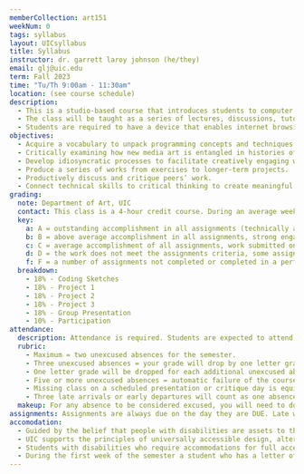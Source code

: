 ```yaml
---
memberCollection: art151
weekNum: 0
tags: syllabus
layout: UICsyllabus
title: Syllabus
instructor: dr. garrett laroy johnson (he/they)
email: glj@uic.edu
term: Fall 2023
time: "Tu/Th 9:00am - 11:30am"
location: (see course schedule)
description:
  - This is a studio-based course that introduces students to computer programming with an emphasis on using creative practices to formulate new ideas. No previous programming experience is required. Students will develop a technical aptitude for generating dynamic and data-driven visual projects, and through a socio-historical analysis of computation, art and philosophy, contextualize their projects with an understanding of how computation has augmented how we make meaning from our visual environment. Composing a series of projects throughout the semester, students will experiment and develop their own strategies to develop and evaluate project rubrics and goals. Students will complete the class with a foundation of technical skills to pursue individual learning of more advanced programming, scripting, and web development. There are no prerequisites for this course.
  - The class will be taught as a series of lectures, discussions, tutorials, project work, and student critiques.
  - Students are required to have a device that enables internet browsing and downloading large files.
objectives:
  - Acquire a vocabulary to unpack programming concepts and techniques with confidence.
  - Critically examining how new media art is entangled in histories of culture and technology.
  - Develop idiosyncratic processes to facilitate creatively engaging with computation
  - Produce a series of works from exercises to longer-term projects.
  - Productively discuss and critique peers’ work.
  - Connect technical skills to critical thinking to create meaningful artistic compositions.
grading:
  note: Department of Art, UIC
  contact: This class is a 4-hour credit course. During an average week, you will be expected to spend 3-5 hours on homework per class. Homework will primarily consist of assignment completions, project development, project documentation, and written assignments. See the UIC Contact / Credit hour policy for a detailed explanation for how homework time is calculated on a per-credit-hour basis.
  key:
    a: A = outstanding accomplishment in all assignments (technically and conceptually), excellent engagement with ideas and materials, excellent participation in classroom community (vocal, inquisitive, and ALWAYS thoughtful), full attendance, exceptional progress in artistic process
    b: B = above average accomplishment in all assignments, strong engagement with ideas and materials, work falls short of fully embodying the initial conceptual or formal impetus. during class, you are invested when you choose, but lack the rigor to ALWAYS be present in class. full attendance and above average progress
    c: C = average accomplishment of all assignments, work submitted on time, some engagement with ideas and materials, some participation in classroom community, full attendance, average progress, Student shows lack of motivation and interest in thoroughly developing their skills as an artist, student, and citizen.
    d: D = the work does not meet the assignments criteria, some assignments not completed or completed in a perfunctory manner, little engagement with ideas and materials, irregular or damaging participation in classroom community, irregular attendance, minimal progress
    f: F = a number of assignments not completed or completed in a perfunctory manner, little or no evidence of engagement with ideas and materials, lack of participation in classroom community, failure to arrive prepared for class routinely, irregular attendance, little or no evidence of progress
  breakdown:
    - 18% - Coding Sketches
    - 18% - Project 1
    - 18% - Project 2
    - 18% - Project 3
    - 18% - Group Presentation
    - 10% - Participation
attendance:
  description: Attendance is required. Students are expected to attend all classes and be present for the full duration of each class. In class time is for instruction. When possible, instructors will make time for students to work independently on projects. Unless special permission is granted by the instructor, students are required to remain in class during this independent work time. Announcements and directions will be given at the beginning of class so it is important that you arrive on time. Absences, late arrivals, and leaving class early will reflect negatively on your grade. Communicate with your instructors if there are serious or extenuating circumstances that prevent you from arriving on time or from participating fully. Be prepared to present a doctor’s note if an absence is due to illness.
  rubric:
    - Maximum = two unexcused absences for the semester.
    - Three unexcused absences = your grade will drop by one letter grade.
    - One letter grade will be dropped for each additional unexcused absence.
    - Five or more unexcused absences = automatic failure of the course.
    - Missing class on a scheduled presentation or critique day is equivalent to not having your work ready. - It will result in a failing grade for that assignment.
    - Three late arrivals or early departures will count as one absence.
  makeup: For any absence to be considered excused, you will need to document 2 hours research, coding, or otherwise experimenting with creative code. Documentation can be a PDF that logs every 15 minutes with links to tutorials, coding screen shots, or similar.  
assignments: Assignments are always due on the day they are DUE. Late work is not acceptable because of the fact that in-class activities are often closely tied to sharing and discussing assignments. Late work undermines your own learning as well as the learning community of the class as a whole.
accomodation:
  - Guided by the belief that people with disabilities are assets to the University, UIC is committed to full inclusion and participation of people with disabilities in all aspects of university life. We seek to provide an academic, social, and physical environment that makes disabled people integral to the diversity of perspectives that is vital to an academic community.
  - UIC supports the principles of universally accessible design, alternative communication formats, and the expression of disability community and pride. At all levels of the University, UIC promotes equal opportunity, fair treatment, and the elimination of barriers for qualified individuals with disabilities.
  - Students with disabilities who require accommodations for full access and participation in UIC Programs must be registered with the Disability Resource Center (DRC). Please contact DRC at (312) 413-2183 (voice) or (312) 413- 0123 (TDD).
  - During the first week of the semester a student who has a letter of accommodation (LOA) for any type of disability MUST schedule a meeting with their instructor(s) so that you may create + agree upon a clear plan for implementing accommodations.
---
```


